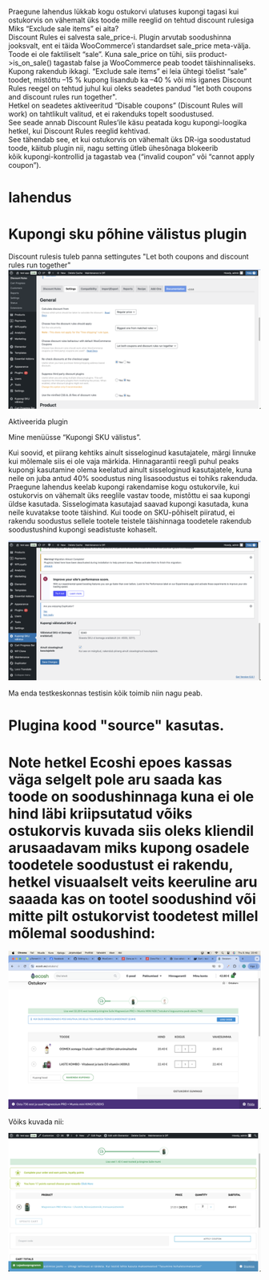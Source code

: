

Praegune lahendus lükkab kogu ostukorvi ulatuses kupongi tagasi kui ostukorvis on vähemalt üks toode mille reeglid on tehtud discount rulesiga <br>
Miks “Exclude sale items” ei aita?<br>
Discount Rules ei salvesta sale_price-i. Plugin arvutab soodushinna jooksvalt, ent ei täida WooCommerce’i standardset sale_price meta-välja.<br>
Toode ei ole faktiliselt “sale”. Kuna sale_price on tühi, siis product->is_on_sale() tagastab false ja WooCommerce peab toodet täishinnaliseks.<br>
Kupong rakendub ikkagi. “Exclude sale items” ei leia ühtegi tõelist “sale” toodet, mistõttu –15 % kupong lisandub ka –40 % või mis iganes Discount Rules reegel on tehtud juhul kui oleks seadetes pandud "let both coupons and discount rules run together".<br>
Hetkel on seadetes aktiveeritud “Disable coupons” (Discount Rules will work)
on tahtlikult valitud, et ei rakenduks topelt soodustused.<br>
See seade annab Discount Rules’ile käsu peatada kogu kupongi-loogika hetkel, kui Discount Rules reeglid kehtivad.<br>
See tähendab see, et kui ostukorvis on vähemalt üks DR-iga soodustatud toode, käitub plugin nii, nagu setting ütleb ühesõnaga blokeerib <br>kõik kupongi-kontrollid ja tagastab vea (“invalid coupon” või “cannot apply coupon”).


# lahendus
# Kupongi sku põhine välistus plugin

Discount rulesis tuleb panna settingutes
"Let both coupons and discount rules run together"
![Plugin UI](pix/pic2.png)

Aktiveerida plugin 

Mine menüüsse “Kupongi SKU välistus”.



Kui soovid, et piirang kehtiks ainult sisseloginud kasutajatele, märgi linnuke kui mõlemale siis ei ole vaja märkida.
Hinnagarantii reegli puhul peaks kupongi kasutamine olema keelatud ainult sisseloginud kasutajatele, kuna neile on juba antud 40% soodustus ning lisasoodustus ei tohiks rakenduda. Praegune lahendus keelab kupongi rakendamise kogu ostukorvile, kui ostukorvis on vähemalt üks reeglile vastav toode, mistõttu ei saa kupongi üldse kasutada.
Sisselogimata kasutajad saavad kupongi kasutada, kuna neile kuvatakse toote täishind.
Kui toode on SKU-põhiselt piiratud, ei rakendu soodustus sellele tootele teistele täishinnaga toodetele rakendub soodustushind kupongi seadistuste kohaselt.


![Plugin UI](pix/pic1.png)

Ma enda testkeskonnas testisin kõik toimib niin nagu peab.
# Plugina kood "source" kasutas.

# Note hetkel Ecoshi epoes kassas väga selgelt pole aru saada kas toode on soodushinnaga kuna ei ole hind läbi kriipsutatud võiks ostukorvis kuvada siis oleks kliendil arusaadavam miks kupong osadele toodetele soodustust ei rakendu, hetkel visuaalselt veits keeruline aru saaada kas on tootel soodushind või mitte pilt ostukorvist toodetest millel mõlemal soodushind:  

![Plugin UI](pix/ecosh.png)

Võiks kuvada nii:

![Plugin UI](pix/kriips.png)

